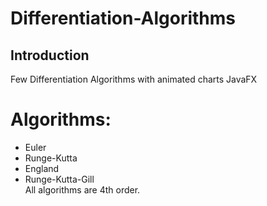 # Differentiation-Algorithms
## Introduction
Few Differentiation Algorithms with animated charts JavaFX
# Algorithms:
- Euler
- Runge-Kutta
- England
- Runge-Kutta-Gill \
All algorithms are 4th order.
